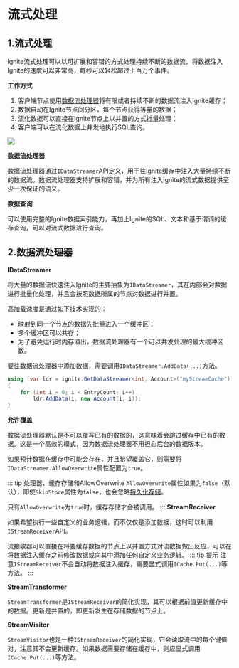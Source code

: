 # 流式处理
## 1.流式处理
Ignite流式处理可以以可扩展和容错的方式处理持续不断的数据流，将数据注入Ignite的速度可以非常高，每秒可以轻松超过上百万个事件。

**工作方式**

 1. 客户端节点使用[数据流处理器](#_2-数据流处理器)将有限或者持续不断的数据流注入Ignite缓存；
 2. 数据自动在Ignite节点间分区，每个节点获得等量的数据；
 3. 流化数据可以直接在Ignite节点上以并置的方式批量处理；
 4. 客户端可以在流化数据上并发地执行SQL查询。

![](https://files.readme.io/ea1452e-ignite-stream-query.png)

**数据流处理器**

数据流处理器通过`IDataStreamer`API定义，用于往Ignite缓存中注入大量持续不断的数据流。数据流处理器支持扩展和容错，并为所有注入Ignite的流式数据提供至少一次保证的语义。

**数据查询**

可以使用完整的Ignite数据索引能力，再加上Ignite的SQL、文本和基于谓词的缓存查询，可以对流式数据进行查询。

## 2.数据流处理器
**IDataStreamer**

将大量的数据流快速注入Ignite的主要抽象为`IDataStreamer`，其在内部会对数据进行批量化处理，并且会按照数据所属的节点对数据进行并置。

高加载速度是通过如下技术实现的：

 - 映射到同一个节点的数据先批量进入一个缓冲区；
 - 多个缓冲区可以共存；
 - 为了避免运行时内存溢出，数据流处理器有一个可以并发处理的最大缓冲区数。

要往数据流处理器中添加数据，需要调用`IDataStreamer.AddData(...)`方法。
```csharp
using (var ldr = ignite.GetDataStreamer<int, Account>("myStreamCache"))
{
    for (int i = 0; i < EntryCount; i++)
        ldr.AddData(i, new Account(i, i));
}
```
**允许覆盖**

数据流处理器默认是不可以覆写已有的数据的，这意味着会跳过缓存中已有的数据。这是一个高效的模式，因为数据流处理器不用担心后台的数据版本。

如果预计数据在缓存中可能会存在，并且希望覆盖它，则需要将`IDataStreamer.AllowOverwrite`属性配置为`true`。

::: tip 处理器、缓存存储和AllowOverwrite
`AllowOverwrite`属性如果为`false`（默认），即使`SkipStore`属性为`false`，也会忽略[持久化存储](/doc/net/Persistence.md#_2-第三方持久化)。

只有`AllowOverwrite`为`true`时，缓存存储才会被调用。
:::
**StreamReceiver**

如果希望执行一些自定义的业务逻辑，而不仅仅是添加数据，这时可以利用`IStreamReceiver`API。

流接收器可以直接在将要缓存数据的节点上以并置方式对流数据做出反应，可以在将数据注入缓存之前修改数据或向其中添加任何自定义业务逻辑。
::: tip 提示
注意`IStreamReceiver`不会自动将数据注入缓存，需要显式调用`ICache.Put(...)`等方法。
:::

**StreamTransformer**

`StreamTransformer`是`IStreamReceiver`的简化实现，其可以根据前值更新缓存中的数据。更新是并置的，即更新发生在存储数据的节点上。

**StreamVisitor**

`StreamVisitor`也是一种`IStreamReceiver`的简化实现，它会读取流中的每个键值对，注意其不会更新缓存。如果数据需要存储在缓存中，则应显式调用`ICache.Put(...)`等方法。
<RightPane/>